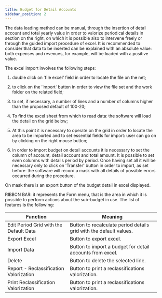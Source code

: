 ```yaml
---
title: Budget for Detail Accounts
sidebar_position: 2
---
```


The data loading method can be manual, through the insertion of detail account and total yearly value in order to valorize periodical details in section on the right, on which it is possible also to intervene freely or through the guided import procedure of excel. It is recommended to consider that data to be inserted can be explained with an absolute value: both expenses and revenues, for example, will be loaded with a positive value. 

The excel import involves the following steps:

1) double click on 'file excel' field in order to locate the file on the net;

2) to click on the 'import' button in order to view the file set and the work folder on the related field;

3) to set, if necessary, a number of lines and a number of columns higher than the proposed default of 100-20;

4) To find the excel sheet from which to read data: the software will load the detail on the grid below;

5) At this point it is necessary to operate on the grid in order to locate the area to be imported and to set essential fields for import: user can go on by clicking on the right mouse button;

6) In order to import budget on detail accounts it is necessary to set the column of account, detail account and total amount. It is possible to set even columns with details period by period. Once having set all it will be necessary only to click on 'Transfer' button in order to import, as set before: the software will record a mask with all details of possible errors occurred during the procedure.

On mask there is an export button of the budget detail in excel displayed.

RIBBON BAR: it represents the Form menu, that is the area in which it is possible to perform actions about the sub-budget in use. The list of features is the following:



| Function | Meaning |
| --- | --- |
| Edit Period Grid with the Default Data | Button to recalculate period details grid with the default values. |
| Export Excel | Button to export excel. |
| Import Data | Button to import a budget for detail accounts from excel. |
| Delete | Button to delete the selected line. |
|  Report - Reclassification Valorization  | Button to print a reclassifications valorization.  |
| Print Reclassification Valorization | Button to print a reclassifications valorization. |






